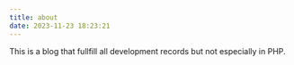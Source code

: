 ```yaml
---
title: about
date: 2023-11-23 18:23:21
---
```

This is a blog that fullfill all development records but not especially in PHP.